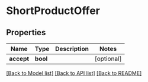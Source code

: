 # ShortProductOffer

## Properties
Name | Type | Description | Notes
------------ | ------------- | ------------- | -------------
**accept** | **bool** |  | [optional] 

[[Back to Model list]](../README.md#documentation-for-models) [[Back to API list]](../README.md#documentation-for-api-endpoints) [[Back to README]](../README.md)


